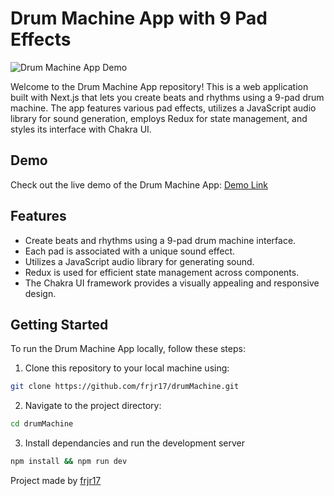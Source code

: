 # Drum Machine App with 9 Pad Effects

![Drum Machine App Demo](demo.gif)

Welcome to the Drum Machine App repository! This is a web application built with Next.js that lets you create beats and rhythms using a 9-pad drum machine. The app features various pad effects, utilizes a JavaScript audio library for sound generation, employs Redux for state management, and styles its interface with Chakra UI.

## Demo

Check out the live demo of the Drum Machine App: [Demo Link](https://frjr17-drum-machine.vercel.app/)

## Features

- Create beats and rhythms using a 9-pad drum machine interface.
- Each pad is associated with a unique sound effect.
- Utilizes a JavaScript audio library for generating sound.
- Redux is used for efficient state management across components.
- The Chakra UI framework provides a visually appealing and responsive design.

## Getting Started

To run the Drum Machine App locally, follow these steps:

1. Clone this repository to your local machine using:

```bash
git clone https://github.com/frjr17/drumMachine.git
```

2. Navigate to the project directory:

```bash
cd drumMachine
```

3. Install dependancies and run the development server

```bash
npm install && npm run dev
```

Project made by [frjr17](https://github.com/frjr17)
